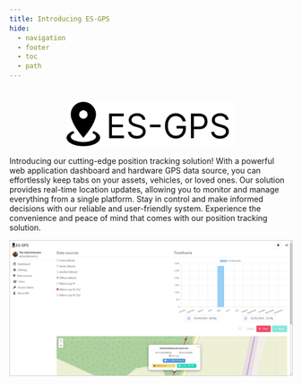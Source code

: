 ```yaml
---
title: Introducing ES-GPS
hide:
  - navigation
  - footer
  - toc
  - path
---
```


<style>
  .md-content__button {
    display: none;
  }
</style>

#

<p align="center">
  <img src="assets/logo.svg" alt="Logo" width="300">
</p>

 Introducing our cutting-edge position tracking solution! With a powerful web application dashboard and hardware GPS data source, you can effortlessly keep tabs on your assets, vehicles, or loved ones. Our solution provides real-time location updates, allowing you to monitor and manage everything from a single platform. Stay in control and make informed decisions with our reliable and user-friendly system. Experience the convenience and peace of mind that comes with our position tracking solution.

<p align="center">
  <img src="assets/preview.png" alt="Logo" style="border: 1px solid lightgray">
</p>
